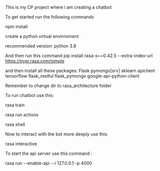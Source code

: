 This is my CP project where i am creating a chatbot

To get started run the following commands

npm install

create a python virtual envirnoment

recommended version: python 3.8

And then run this command
pip install rasa-x==0.42.5 --extra-index-url https://pypi.rasa.com/simple

and then install all these packages:
Flask
pymongo[srv]
sklearn
apiclient
tensorflow
flask_restful
flask_pymongo
google-api-python-client

Remember to change dir to rasa_architecture folder

To run chatbot use this:

rasa train

rasa run actions

rasa shell

Now to interact with the bot more deeply use this:

rasa interactive

To start the api server use this command :

rasa run --enable-api --i 127.0.0.1 -p 4000
